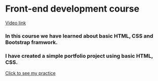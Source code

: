 # Front-end development course

[Video link ](https://www.youtube.com/watch?v=1cZtdKNB9jo&list=PLAwxTw4SYaPmd5v7c9i883AwqVZquegHM)

### In this course we have learned about basic HTML, CSS and Bootstrap framwork.

### I have created a simple portfolio project using basic HTML, CSS. 

[Click to see my practice](https://tirahman105.github.io/frontend_p1/)
